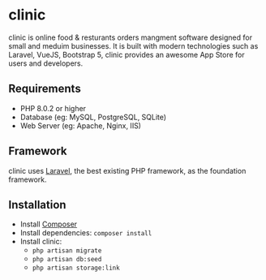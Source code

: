 # clinic

clinic is online food & resturants orders mangment software designed for small and meduim businesses. It is built with modern technologies such as Laravel, VueJS, Bootstrap 5, clinic provides an awesome App Store for users and developers.

## Requirements

* PHP 8.0.2 or higher
* Database (eg: MySQL, PostgreSQL, SQLite)
* Web Server (eg: Apache, Nginx, IIS)

## Framework

clinic uses [Laravel](http://laravel.com), the best existing PHP framework, as the foundation framework.

## Installation

* Install [Composer](https://getcomposer.org/download)
* Install dependencies: `composer install`
* Install clinic:
    * `php artisan migrate`
    * `php artisan db:seed`
    * `php artisan storage:link`

